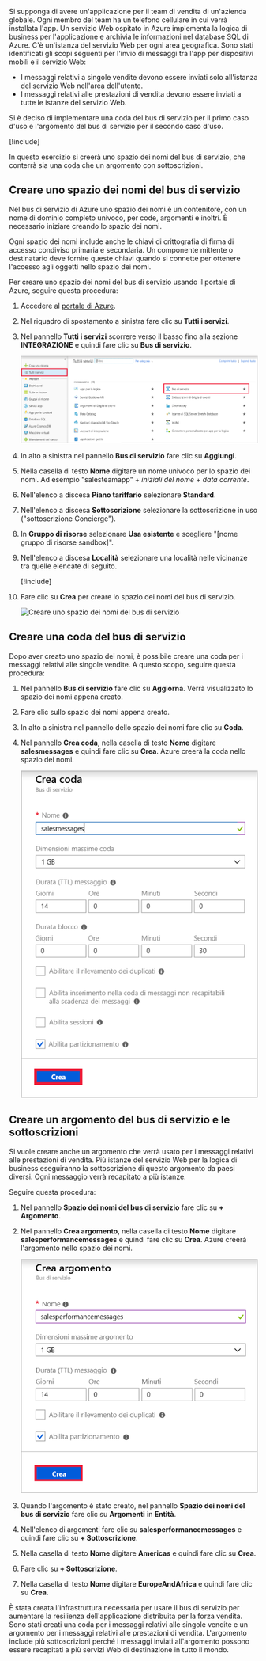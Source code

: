 Si supponga di avere un'applicazione per il team di vendita di un'azienda globale. Ogni membro del team ha un telefono cellulare in cui verrà installata l'app. Un servizio Web ospitato in Azure implementa la logica di business per l'applicazione e archivia le informazioni nel database SQL di Azure. C'è un'istanza del servizio Web per ogni area geografica. Sono stati identificati gli scopi seguenti per l'invio di messaggi tra l'app per dispositivi mobili e il servizio Web:

- I messaggi relativi a singole vendite devono essere inviati solo all'istanza del servizio Web nell'area dell'utente.
- I messaggi relativi alle prestazioni di vendita devono essere inviati a tutte le istanze del servizio Web.

Si è deciso di implementare una coda del bus di servizio per il primo caso d'uso e l'argomento del bus di servizio per il secondo caso d'uso.

[!include[](../../../includes/azure-sandbox-activate.md)]

In questo esercizio si creerà uno spazio dei nomi del bus di servizio, che conterrà sia una coda che un argomento con sottoscrizioni.

## <a name="create-a-service-bus-namespace"></a>Creare uno spazio dei nomi del bus di servizio

Nel bus di servizio di Azure uno spazio dei nomi è un contenitore, con un nome di dominio completo univoco, per code, argomenti e inoltri. È necessario iniziare creando lo spazio dei nomi.

Ogni spazio dei nomi include anche le chiavi di crittografia di firma di accesso condiviso primaria e secondaria. Un componente mittente o destinatario deve fornire queste chiavi quando si connette per ottenere l'accesso agli oggetti nello spazio dei nomi.

Per creare uno spazio dei nomi del bus di servizio usando il portale di Azure, seguire questa procedura:

1. Accedere al [portale di Azure](https://portal.azure.com/learn.docs.microsoft.com?azure-portal=true).

1. Nel riquadro di spostamento a sinistra fare clic su **Tutti i servizi**.

1. Nel pannello **Tutti i servizi** scorrere verso il basso fino alla sezione **INTEGRAZIONE** e quindi fare clic su **Bus di servizio**.

    ![Creare uno spazio dei nomi del bus di servizio](../media/3-create-namespace-1.png)

1. In alto a sinistra nel pannello **Bus di servizio** fare clic su **Aggiungi**.

1. Nella casella di testo **Nome** digitare un nome univoco per lo spazio dei nomi. Ad esempio "salesteamapp" + *iniziali del nome* + *data corrente*.

1. Nell'elenco a discesa **Piano tariffario** selezionare **Standard**.

1. Nell'elenco a discesa **Sottoscrizione** selezionare la sottoscrizione in uso ("sottoscrizione Concierge").

1. In **Gruppo di risorse** selezionare **Usa esistente** e scegliere "<rgn>[nome gruppo di risorse sandbox]</rgn>".

1. Nell'elenco a discesa **Località** selezionare una località nelle vicinanze tra quelle elencate di seguito.

    [!include[](../../../includes/azure-sandbox-regions-first-mention-note-friendly.md)]

1. Fare clic su **Crea** per creare lo spazio dei nomi del bus di servizio.

    ![Creare uno spazio dei nomi del bus di servizio](../media/3-create-namespace-2.png)

## <a name="create-a-service-bus-queue"></a>Creare una coda del bus di servizio

Dopo aver creato uno spazio dei nomi, è possibile creare una coda per i messaggi relativi alle singole vendite. A questo scopo, seguire questa procedura:

1. Nel pannello **Bus di servizio** fare clic su **Aggiorna**. Verrà visualizzato lo spazio dei nomi appena creato.

1. Fare clic sullo spazio dei nomi appena creato.

1. In alto a sinistra nel pannello dello spazio dei nomi fare clic su **Coda**.

1. Nel pannello **Crea coda**, nella casella di testo **Nome** digitare **salesmessages** e quindi fare clic su **Crea**. Azure creerà la coda nello spazio dei nomi.

    ![Creazione di una coda](../media/3-create-queue.png)

## <a name="create-a-service-bus-topic-and-subscriptions"></a>Creare un argomento del bus di servizio e le sottoscrizioni

Si vuole creare anche un argomento che verrà usato per i messaggi relativi alle prestazioni di vendita. Più istanze del servizio Web per la logica di business eseguiranno la sottoscrizione di questo argomento da paesi diversi. Ogni messaggio verrà recapitato a più istanze.

Seguire questa procedura:

1. Nel pannello **Spazio dei nomi del bus di servizio** fare clic su **+ Argomento**.

1. Nel pannello **Crea argomento**, nella casella di testo **Nome** digitare **salesperformancemessages** e quindi fare clic su **Crea**. Azure creerà l'argomento nello spazio dei nomi.

    ![Creazione di un argomento](../media/3-create-topic.png)

1. Quando l'argomento è stato creato, nel pannello **Spazio dei nomi del bus di servizio** fare clic su **Argomenti** in **Entità**.

1. Nell'elenco di argomenti fare clic su **salesperformancemessages** e quindi fare clic su **+ Sottoscrizione**.

1. Nella casella di testo **Nome** digitare **Americas** e quindi fare clic su **Crea**.

1. Fare clic su **+ Sottoscrizione**.

1. Nella casella di testo **Nome** digitare **EuropeAndAfrica** e quindi fare clic su **Crea**.

È stata creata l'infrastruttura necessaria per usare il bus di servizio per aumentare la resilienza dell'applicazione distribuita per la forza vendita. Sono stati creati una coda per i messaggi relativi alle singole vendite e un argomento per i messaggi relativi alle prestazioni di vendita. L'argomento include più sottoscrizioni perché i messaggi inviati all'argomento possono essere recapitati a più servizi Web di destinazione in tutto il mondo.
